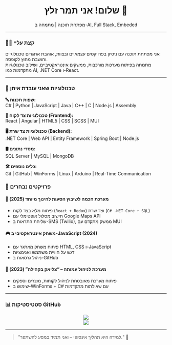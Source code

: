 <h1 align="center">שלום! אני תמר זלץ 👋</h1>
<p align="center">
מפתחת תוכנה | מתמחה ב-AI, Full Stack, Embeded
</p>

---

### 👩‍💻 קצת עליי

אני מפתחת תוכנה עם ניסיון בפרויקטים עצמאיים ובצוות, אוהבת אתגרים טכנולוגיים וחושבת מחוץ לקופסה.  
מתמחה בפיתוח מערכות מורכבות, ממשקים אינטראקטיביים, ושילוב טכנולוגיות מתקדמות כמו AI, .NET Core ו-React.

---

### 🧠 טכנולוגיות שאני עובדת איתן

**🔤 שפות תכנות:**  
C# | Python | JavaScript | Java | C++ | C | Node.js | Assembly

**🎨 טכנולוגיות צד לקוח (Frontend):**  
React | Angular | HTML5 | CSS | SCSS | MUI

**🖥️ טכנולוגיות צד שרת (Backend):**  
.NET Core | Web API | Entity Framework | Spring Boot | Node.js

**🛢️ מסדי נתונים:**  
SQL Server | MySQL | MongoDB

**🛠️ כלים נוספים:**  
Git | GitHub | WinForms | Linux | Arduino | Real-Time Communication

### 🚀 פרויקטים נבחרים

#### 📍 מערכת חכמה לשיבוץ הסעות לחינוך מיוחד (2025)
- פיתוח מלא בצד לקוח (`React + Redux`) וצד שרת (`C# .NET Core + SQL`)
- חישוב מסלול אופטימלי עם Google Maps API
- שליחת התראות ב-SMS (Twilio), ממשק מתקדם עם MUI

#### 🎮 משחק אינטראקטיבי ב-JavaScript (2024)
- פיתוח משחק מאתגר עם HTML, CSS ו-JavaScript
- דגש על חוויית משתמש ואנימציות
- ניהול גרסאות ב-GitHub

#### 🧾 מערכת לניהול עמותה – “צליאק בקהילה” (2023)
- פיתוח מערכת מאובטחת לניהול לקוחות, מוצרים וספקים
- שימוש ב-WinForms + C# עם שאילתות מתקדמות

---

### 📊 סטטיסטיקות GitHub

<p align="center">
  <img src="https://github-readme-stats.vercel.app/api?username=tamarzalts&show_icons=true&theme=default" />
  <br>
  <img src="https://github-readme-stats.vercel.app/api/top-langs/?username=tamarzalts&layout=compact&theme=default" />
</p>

---



> "למידה היא תהליך אינסופי – ואני תמיד במסע להשתפר." 🚀
